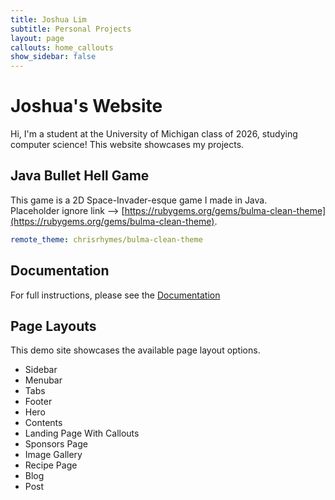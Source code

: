 ```yaml
---
title: Joshua Lim
subtitle: Personal Projects
layout: page
callouts: home_callouts
show_sidebar: false
---
```


# Joshua's Website

Hi, I'm a student at the University of Michigan class of 2026, studying computer science! This website showcases my projects. 

<!-- [![Gem Version](https://badge.fury.io/rb/bulma-clean-theme.svg)](https://badge.fury.io/rb/bulma-clean-theme)
![Gem](https://img.shields.io/gem/dt/bulma-clean-theme.svg)
![GitHub Repo stars](https://img.shields.io/github/stars/chrisrhymes/bulma-clean-theme?style=social) -->

## Java Bullet Hell Game

This game is a 2D Space-Invader-esque game I made in Java.   
Placeholder ignore link -->
[https://rubygems.org/gems/bulma-clean-theme](https://rubygems.org/gems/bulma-clean-theme).


```yml
remote_theme: chrisrhymes/bulma-clean-theme
```

## Documentation

For full instructions, please see the [Documentation](/bulma-clean-theme/docs/)

## Page Layouts

This demo site showcases the available page layout options. 

* Sidebar
* Menubar
* Tabs
* Footer
* Hero
* Contents
* Landing Page With Callouts
* Sponsors Page
* Image Gallery
* Recipe Page
* Blog
* Post

